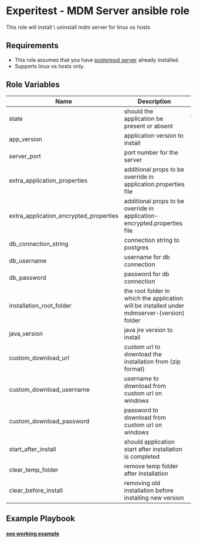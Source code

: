Experitest - MDM Server ansible role
=========

This role will install \ uninstall mdm server for linux os hosts

Requirements
------------

* This role assumes that you have [postgresql server](https://github.com/ExperitestOfficial/ansible-role-postgresql-server) already installed.<br>
* Supports linux os hosts only.

Role Variables
--------------

| Name | Description | Type | Default | Required |
|------|-------------|:----:|:-----:|:-----:|
| state | should the application be present or absent | present, absent | present | no |
| app_version | application version to install | string | 21.5.37 | no |
| server_port | port number for the server | number | 443 | no |
| extra_application_properties | additional props to be override in application.properties file | dict | {} | no |
| extra_application_encrypted_properties | additional props to be override in application-encrypted.properties file | dict | {} | no |
| db_connection_string | connection string to postgres | string | jdbc:postgresql://localhost:5432/mdmserver | no |
| db_username | username for db connection | string | postgres | no |
| db_password | password for db connection | string |  | yes |
| installation_root_folder | the root folder in which the application will be installed under mdmserver-{version} folder | string | for linux: /opt/Experitest | no |
| java_version | java jre version to install | string | 17.0.3_7 | no |
| custom_download_url | custom url to download the installation from (zip format) | string |  | no |
| custom_download_username | username to download from custom url on windows | string |  | no |
| custom_download_password | password to download from custom url on windows | string |  | no |
| start_after_install | should application start after installation is completed | boolean | True | no |
| clear_temp_folder | remove temp folder after installation | boolean | False | no |
| clear_before_install | removing old installation before installing new version | boolean | False | no |

Example Playbook
----------------

#### [see working example](/example)
